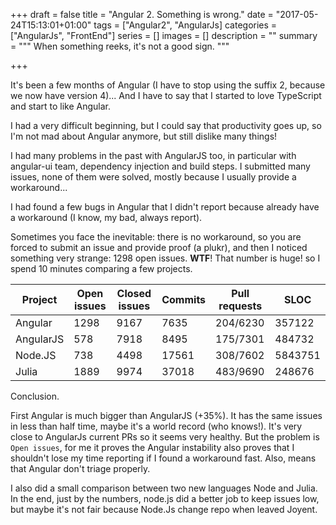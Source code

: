 +++
draft = false
title = "Angular 2. Something is wrong."
date = "2017-05-24T15:13:01+01:00"
tags = ["Angular2", "AngularJs]
categories = ["AngularJs", "FrontEnd"]
series = []
images = []
description = ""
summary = """
When something reeks, it's not a good sign.
"""

+++

It's been a few months of Angular (I have to stop using the suffix 2, because we
now have version 4)... And I have to say that I started to love TypeScript
and start to like Angular.

I had a very difficult beginning, but I could say that productivity goes up,
so I'm not mad about Angular anymore, but still dislike many things!

I had many problems in the past with AngularJS too, in particular with
angular-ui team, dependency injection and build steps.
I submitted many issues, none of them were solved, mostly because I usually provide
a workaround...

I had found a few bugs in Angular that I didn't report because already have a
workaround (I know, my bad, always report).

Sometimes you face the inevitable: there is no workaround, so you are forced
to submit an issue and provide proof (a plukr), and then I noticed
something very strange: 1298 open issues.
**WTF**! That number is huge! so I spend 10 minutes comparing a few projects.


|Project  |Open issues|Closed issues|Commits|Pull requests|SLOC   |
|---------|-----------|-------------|-------|-------------|-------|
|Angular  |1298       |9167         |7635   |204/6230     |357122 |
|AngularJS|578        |7918         |8495   |175/7301     |484732 |
|Node.JS  |738        |4498         |17561  |308/7602     |5843751|
|Julia    |1889       |9974         |37018  |483/9690     |248676 |



Conclusion.

First Angular is much bigger than AngularJS (+35%). It has the same issues
in less than half time, maybe it's a world record (who knows!). It's very
close to AngularJs current PRs so it seems very healthy. But the problem is
`Open issues`, for me it proves the Angular instability also proves
that I shouldn't lose my time reporting if I found a workaround fast.
Also, means that Angular don't triage properly.

I also did a small comparison between two new languages Node and Julia.
In the end, just by the numbers, node.js did a better job to keep issues low,
but maybe it's not fair because Node.Js change repo when leaved Joyent.
